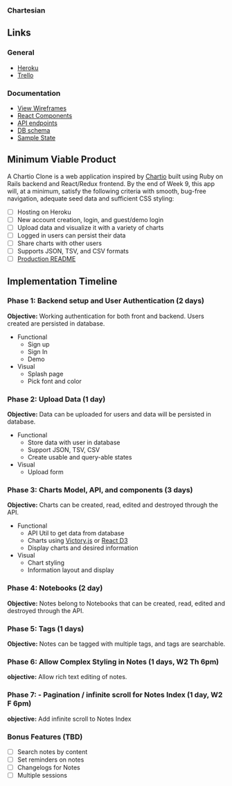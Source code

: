 ### Chartesian

## Links

### General
* [Heroku][heroku]
* [Trello][trello]

[heroku]: http://www.herokuapp.com
[trello]: https://trello.com

### Documentation
* [View Wireframes][wireframes]
* [React Components][components]
* [API endpoints][api-endpoints]
* [DB schema][schema]
* [Sample State][sample-state]

[wireframes]: docs/wireframes
[components]: docs/component-hierarchy.md
[sample-state]: docs/sample-state.md
[api-endpoints]: docs/api-endpoints.md
[schema]: docs/schema.md

## Minimum Viable Product

A Chartio Clone is a web application inspired by [Chartio](https://www.chartio.com) built using Ruby on Rails backend and React/Redux frontend.  By the end of Week 9, this app will, at a minimum, satisfy the following criteria with smooth, bug-free navigation, adequate seed data and
sufficient CSS styling:

- [ ] Hosting on Heroku
- [ ] New account creation, login, and guest/demo login
- [ ] Upload data and visualize it with a variety of charts
- [ ] Logged in users can persist their data
- [ ] Share charts with other users
- [ ] Supports JSON, TSV, and CSV formats
- [ ] [Production README](docs/production_readme.md)

## Implementation Timeline

### Phase 1: Backend setup and User Authentication (2 days)

**Objective:** Working authentication for both front and backend. Users created are persisted in database.

* Functional
  * Sign up
  * Sign In
  * Demo
* Visual
  * Splash page
  * Pick font and color

### Phase 2: Upload Data (1 day)

**Objective:** Data can be uploaded for users and data will be persisted in database.

* Functional
  * Store data with user in database
  * Support JSON, TSV, CSV
  * Create usable and query-able states
* Visual
  * Upload form

### Phase 3: Charts Model, API, and components (3 days)

**Objective:** Charts can be created, read, edited and destroyed through the API.

* Functional
  * API Util to get data from database
  * Charts using [Victory.js](http://formidable.com/open-source/victory/) or [React D3](http://www.reactd3.org/)
  * Display charts and desired information
* Visual
  * Chart styling
  * Information layout and display

### Phase 4: Notebooks (2 day)

**Objective:** Notes belong to Notebooks that can be created, read, edited and destroyed through the API.

### Phase 5: Tags (1 days)

**Objective:** Notes can be tagged with multiple tags, and tags are searchable.

### Phase 6: Allow Complex Styling in Notes (1 days, W2 Th 6pm)

**objective:** Allow rich text editing of notes.

### Phase 7: - Pagination / infinite scroll for Notes Index (1 day, W2 F 6pm)

**objective:** Add infinite scroll to Notes Index

### Bonus Features (TBD)
- [ ] Search notes by content
- [ ] Set reminders on notes
- [ ] Changelogs for Notes
- [ ] Multiple sessions
